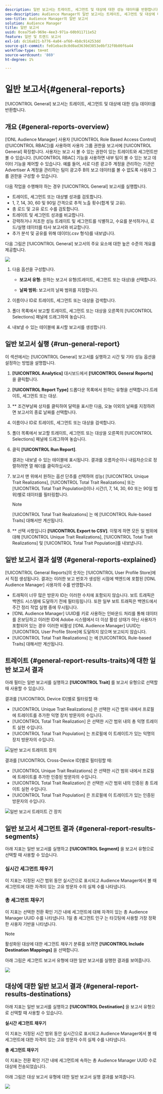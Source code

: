 ```yaml
---
description: 일반 보고서는 트레이트, 세그먼트 및 대상에 대한 성능 데이터를 반환합니다.
seo-description: Audience Manager의 일반 보고서는 트레이트, 세그먼트 및 대상에 대한 성능 데이터를 반환합니다.
seo-title: Audience Manager의 일반 보고서
solution: Audience Manager
title: 일반 보고서
uuid: 0cea75a0-969e-4ee3-971a-60b911711e52
feature: 일반 및 트렌드 보고서
exl-id: dc16a821-b776-4a04-af60-4b8c914253dd
source-git-commit: fe01ebac8c0d0ad3630d3853e0bf32f0b00f6a44
workflow-type: tm+mt
source-wordcount: '869'
ht-degree: 1%

---
```


# 일반 보고서{#general-reports}

[!UICONTROL General] 보고서는 트레이트, 세그먼트 및 대상에 대한 성능 데이터를 반환합니다.

## 개요 {#general-reports-overview}

<!-- 

c_general_reports.xml

 -->

[!DNL Audience Manager] 사용자  [!UICONTROL Role Based Access Control] ([!UICONTROL RBAC])를 사용하여 사용자 그룹 권한을 보고서에  [!UICONTROL General] 확장합니다. 사용자는 보고 시 볼 수 있는 권한이 있는 트레이트와 세그먼트만 볼 수 있습니다. [!UICONTROL RBAC] 기능을 사용하면 내부 팀이 볼 수 있는 보고 데이터 기능을 제어할 수 있습니다. 예를 들어, 서로 다른 광고주 계정을 관리하는 기관은 Advertiser A 계정을 관리하는 팀이 광고주 B의 보고 데이터를 볼 수 없도록 사용자 그룹 권한을 구성할 수 있습니다.

다음 작업을 수행해야 하는 경우 [!UICONTROL General] 보고서를 실행합니다.

* 트레이트, 세그먼트 또는 대상별 성과를 검토합니다.
* 1, 7, 14, 30, 60 및 90일 간격으로 추적 노출 횟수(합계 및 고유).
* 총 로드 및 고유 로드 수를 검토합니다.
* 트레이트 및 세그먼트 성과를 비교합니다.
* 강력하거나 저조한 성능 트레이트 및 세그먼트를 식별하고, 수요를 분석하거나, 로드/실행 데이터를 타사 보고서와 비교합니다.
* 추가 분석 및 공유를 위해 데이터(.csv 형식)를 내보냅니다.

다음 그림은 [!UICONTROL General] 보고서의 주요 요소에 대한 높은 수준의 개요를 제공합니다.

![](assets/general_reports.png)

1. 다음 옵션을 구성합니다.

   * **보고서 유형:** 원하는 보고서 유형(트레이트, 세그먼트 또는 대상)을 선택합니다.

   * **날짜 범위:** 보고서의 날짜 범위를 지정합니다.

2. 이름이나 ID로 트레이트, 세그먼트 또는 대상을 검색합니다.
3. 폴더 목록에서 보고할 트레이트, 세그먼트 또는 대상을 오른쪽의 [!UICONTROL Selections] 패널에 드래그하여 놓습니다.
4. 내보낼 수 있는 테이블에 표시할 보고서를 생성합니다.

## 일반 보고서 실행 {#run-general-report}

이 섹션에서는 [!UICONTROL General] 보고서를 실행하고 시간 및 기타 성능 옵션을 설정하는 방법을 설명합니다.

<!-- 

t_run_general_report.xml

 -->

1. **[!UICONTROL Analytics]** 대시보드에서 **[!UICONTROL General Reports]** 을 클릭합니다.
1. **[!UICONTROL Report Type]** 드롭다운 목록에서 원하는 유형을 선택합니다.트레이트, 세그먼트 또는 대상.
1. ** 조건부날짜 상자를 클릭하여 달력을 표시한 다음, 오늘 이외의 날짜를 지정하려면 보고서의 종료 날짜를 선택합니다.
1. 이름이나 ID로 트레이트, 세그먼트 또는 대상을 검색합니다.
1. 폴더 목록에서 보고할 트레이트, 세그먼트 또는 대상을 오른쪽의 [!UICONTROL Selections] 패널에 드래그하여 놓습니다.
1. 클릭 **[!UICONTROL Run Report]**.

   결과는 내보낼 수 있는 테이블에 표시됩니다. 결과를 오름차순이나 내림차순으로 정렬하려면 열 헤더를 클릭하십시오.
1. 보고서 맨 위에서 원하는 옵션 단추를 선택하여 성능( [!UICONTROL Unique Trait Realizations], [!UICONTROL Total Trait Realizations] 또는 [!UICONTROL Total Trait Population])이나 시간(1, 7, 14, 30, 60 또는 90일 범위)별로 데이터를 필터링합니다.

   >[!NOTE]
   >
   >[!UICONTROL Total Trait Realizations] 는 에  [!UICONTROL Rule-based Traits] 대해서만 계산됩니다.

1. ** 선택 사항입니다 **[!UICONTROL Export to CSV]**. 이렇게 하면 모든 일 범위에 대해 [!UICONTROL Unique Trait Realizations], [!UICONTROL Total Trait Realizations] 및 [!UICONTROL Total Trait Population]를 내보냅니다.

## 일반 보고서 결과 설명 {#general-reports-explained}

[!UICONTROL General Reports]의 숫자는 [!UICONTROL User Profile Store]에서 직접 생성됩니다. 결과는 이러한 보고 번호가 생성된 시점에 백엔드에 포함된 [!DNL Audience Manager] 사용자의 수를 반영합니다.

* 트래픽이 너무 많은 방문자 ID는 이러한 수치에 포함되지 않습니다. 보트 트래픽은 백엔드 시스템에 도달하기 전에 필터링됩니다. 또한 일부 보트 트래픽은 백엔드에서 주간 정리 작업 실행 중에 무시됩니다.
* [!DNL Audience Manager] UUID를 키로 사용하는 인바운드 처리를 통해 데이터를 온보딩하고 이러한 ID에 Adobe 시스템에서 더 이상 활성 상태가 아닌 사용자가 포함되어 있는 경우 이러한 비활성 [!DNL Audience Manager] UUID는 [!UICONTROL User Profile Store]에 도달하지 않으며 보고되지 않습니다.
* [!UICONTROL Total Trait Realizations] 는 에  [!UICONTROL Rule-based Traits] 대해서만 계산됩니다.

## 트레이트 {#general-report-results-traits}에 대한 일반 보고서 결과

아래 필터는 일반 보고서를 실행하고 **[!UICONTROL Trait]** 를 보고서 유형으로 선택할 때 사용할 수 있습니다.

결과를 [!UICONTROL Device ID]별로 필터링할 때:

* [!UICONTROL Unique Trait Realizations] 은 선택한 시간 범위 내에서 프로필에 트레이트를 추가한 익명 장치 방문자의 수입니다.
* [!UICONTROL Total Trait Realization] 은 선택한 시간 범위 내의 총 익명 트레이트 실현 수입니다.
* [!UICONTROL Total Trait Population] 는 프로필에 이 트레이트가 있는 익명의 장치 방문자의 수입니다.

![일반 보고서 트레이트 장치](assets/general-report-traits-deviceid.png)

결과를 [!UICONTROL Cross-Device ID]별로 필터링할 때:

* [!UICONTROL Unique Trait Realizations] 은 선택한 시간 범위 내에서 프로필에 트레이트를 추가한 인증된 방문자의 수입니다.
* [!UICONTROL Total Trait Realization] 은 선택한 시간 범위 내의 인증된 총 트레이트 실현 수입니다.
* [!UICONTROL Total Trait Population] 은 프로필에 이 트레이트가 있는 인증된 방문자의 수입니다.

![일반 보고서 트레이트 간 장치](assets/general-report-traits-cross-device.png)

<!-- 
### Unique Trait Realizations

This metric represents the unique number of [Audience Manager Unique User IDs (UUID)](../reference/ids-in-aam.md) that qualified for the trait in your selected time range. For example, if a user visited your homepage three times on 10/1, you would see one Unique Trait Realization.

### Total Trait Realizations

This metric represents the total amount of trait fires for the trait in your selected time range. For example, if a user visited your homepage, then navigated to your tech news and your sports news sections, they would appear in the General Report as three total trait realizations, and one unique trait realization.

### Total Trait Population

This metric represents the total amount of Audience Manager UUIDs that are currently qualified for the trait. Use this number to understand the total amount of users you could use for segmentation and targeting. Typically, users remain part of a trait for [120 days](../features/traits/create-onboarded-rule-based-traits.md#set-expiration-interval). For example, a user visiting your homepage three times today and never returning afterwards, would remain as a user in this population every day until 120 days from now. At the 120 day mark, they would be removed from the population. Read our [Trait and Segment Qualification Reference](../features/traits/trait-and-segment-qualification-reference.md) for more examples on the difference between Unique Trait Realizations and Total Trait Population.

The illustration below shows the results of running a general report for the Trait report type. -->
<!-- 
![](assets/general_reports_metrics.png) -->


## 일반 보고서 세그먼트 결과 {#general-report-results-segments}

아래 지표는 일반 보고서를 실행하고 **[!UICONTROL Segment]** 을 보고서 유형으로 선택할 때 사용할 수 있습니다.

### 실시간 세그먼트 채우기

이 지표는 지정된 시간 범위 동안 실시간으로 표시되고 Audience Manager에서 볼 때 세그먼트에 대한 자격이 있는 고유 방문자 수의 실제 수를 나타냅니다.

### 총 세그먼트 채우기

이 지표는 선택한 전환 확인 기간 내에 세그먼트에 대해 자격이 있는 총 Audience Manager UUID 수를 나타냅니다. 1일 총 세그먼트 인구 는 타깃팅에 사용할 가장 정확한 사용자 기반을 나타냅니다.

>[!NOTE]
>
>활성화된 대상에 대한 세그먼트 채우기 분류를 보려면 **[!UICONTROL Include Destination Mappings]** 을 선택합니다.

아래 그림은 세그먼트 보고서 유형에 대한 일반 보고서를 실행한 결과를 보여줍니다.

![](assets/general_reports_segment_metrics.png)

## 대상에 대한 일반 보고서 결과 {#general-report-results-destinations}

아래 지표는 일반 보고서를 실행하고 **[!UICONTROL Destination]** 을 보고서 유형으로 선택할 때 사용할 수 있습니다.

**실시간 세그먼트 채우기**

이 지표는 지정된 시간 범위 동안 실시간으로 표시되고 Audience Manager에서 볼 때 세그먼트에 대한 자격이 있는 고유 방문자 수의 실제 수를 나타냅니다.

**총 세그먼트 채우기**

이 지표는 전환 확인 기간 내에 세그먼트에 속하는 총 Audience Manager UUID 수로 대상에 전송되었습니다.

아래 그림은 대상 보고서 유형에 대한 일반 보고서 실행 결과를 보여줍니다.

![](assets/general_reports_destinations.png)
